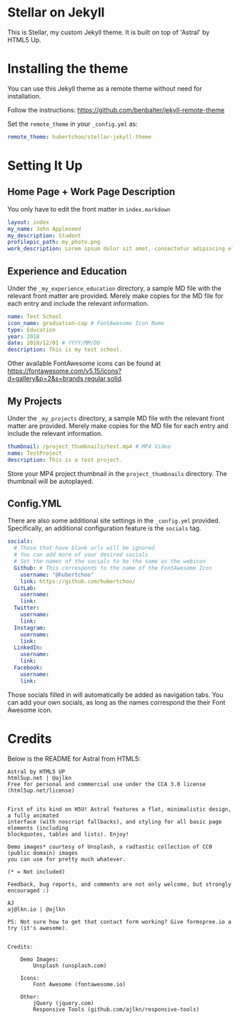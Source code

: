 # Stellar on Jekyll

This is Stellar, my custom Jekyll theme. It is built on top of 'Astral' by HTML5 Up.

# Installing the theme

You can use this Jekyll theme as a remote theme without need for installation.

Follow the instructions: https://github.com/benbalter/jekyll-remote-theme

Set the `remote_theme` in your `_config.yml` as:
```yml
remote_theme: hubertchoo/stellar-jekyll-theme
```

# Setting It Up

## Home Page + Work Page Description
You only have to edit the front matter in `index.markdown`
```yml
layout: index
my_name: John Appleseed
my_description: Student
profilepic_path: my_photo.png
work_description: Lorem ipsum dolor sit amet, consectetur adipiscing elit, sed do eiusmod tempor incididunt ut labore et dolore magna aliqua. Ut enim ad minim veniam, quis nostrud exercitation ullamco laboris nisi ut aliquip ex ea commodo consequat.
```

## Experience and Education
Under the `_my_experience_education` directory, a sample MD file with the relevant front matter are provided. Merely make copies for the MD file for each entry and include the relevant information.
```yml
name: Test School
icon_name: graduation-cap # FontAwesome Icon Name
type: Education
year: 2018
date: 2018/12/01 # YYYY/MM/DD
description: This is my test school.
```
Other available FontAwesome icons can be found at https://fontawesome.com/v5.15/icons?d=gallery&p=2&s=brands,regular,solid.

## My Projects
Under the `_my_projects` directory, a sample MD file with the relevant front matter are provided. Merely make copies for the MD file for each entry and include the relevant information.
```yml
thumbnail: /project_thumbnails/test.mp4 # MP4 Video
name: TestProject
description: This is a test project.
```
Store your MP4 project thumbnail in the `project_thumbnails` directory. The thumbnail will be autoplayed.

## Config.YML
There are also some additional site settings in the `_config.yml` provided.
Specifically, an additional configuration feature is the `socials` tag.
```yml
socials:
  # Those that have blank urls will be ignored
  # You can add more of your desired socials
  # Set the names of the socials to be the same as the webicon
  Github: # This corresponds to the name of the FontAwesome Icon
    username: "@hubertchoo"
    link: https://github.com/hubertchoo/
  GitLab:
    username:
    link:
  Twitter:
    username:
    link:
  Instagram:
    username:
    link:
  LinkedIn:
    username:
    link:
  Facebook:
    username:
    link:

```
Those socials filled in will automatically be added as navigation tabs. You can add your own socials, as long as the names correspond the their Font Awesome icon.


# Credits

Below is the README for Astral from HTML5:

```
Astral by HTML5 UP
html5up.net | @ajlkn
Free for personal and commercial use under the CCA 3.0 license (html5up.net/license)


First of its kind on H5U! Astral features a flat, minimalistic design, a fully animated
interface (with noscript fallbacks), and styling for all basic page elements (including
blockquotes, tables and lists). Enjoy!

Demo images* courtesy of Unsplash, a radtastic collection of CC0 (public domain) images
you can use for pretty much whatever.

(* = Not included)

Feedback, bug reports, and comments are not only welcome, but strongly encouraged :)

AJ
aj@lkn.io | @ajlkn

PS: Not sure how to get that contact form working? Give formspree.io a try (it's awesome).


Credits:

	Demo Images:
		Unsplash (unsplash.com)

	Icons:
		Font Awesome (fontawesome.io)

	Other:
		jQuery (jquery.com)
		Responsive Tools (github.com/ajlkn/responsive-tools)
```